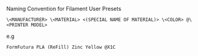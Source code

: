 Naming Convention for Filament User Presets

`\<MANUFACTURER> \<MATERIAL> <(SPECIAL NAME OF MATERIAL)> \<COLOR> @\<PRINTER MODEL>`

e.g

`FormFutura PLA (ReFill) Zinc Yellow @X1C`
